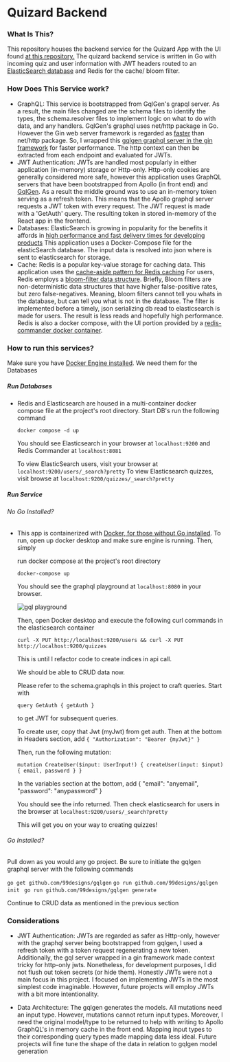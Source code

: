 # Quizard Backend

### What Is This?

This repository houses the backend service for the Quizard App with the UI found [at this repository.](https://github.com/Step-henC/quizard_ui)
The quizard backend service is written in Go with incoming quiz and user information with JWT headers routed to an [ElasticSearch database](https://pkg.go.dev/github.com/elastic/go-elasticsearch/v7) 
and Redis for the cache/ bloom filter.

### How Does This Service work?
- GraphQL: This service is bootstrapped from GqlGen's grapql server. As a result, the main files changed are the schema files to identify the types, the schema.resolver files
  to implement logic on what to do with data, and any handlers. GqlGen's graphql uses net/http package in Go. However the Gin web server framework is regarded as [faster](https://veryfirstfact.com/comparing-gorilla-mux-gin-net-http-for-http-web-framework/#:~:text=Gin%20makes%20use%20of%20httprouter%2C%20which%20performs%20operations%20more%20quickly)
  than net/http package. So, I wrapped this [gqlgen graphql server in the gin framework](https://gqlgen.com/recipes/gin/) for faster performance. The http context can then be extracted from each endpoint and
  evaluated for JWTs.
- JWT Authentication: JWTs are handled most popularly in either application (in-memory) storage or Http-only. Http-only cookies are generally considered more safe, however
  this application uses GraphQL servers that have been bootstrapped from Apollo (in front end) and [GqlGen](https://gqlgen.com/). As a result the middle ground was to use an in-memory token serving
  as a refresh token. This means that the Apollo graphql server requests a JWT token with every request. The JWT request is made with a 'GetAuth' query. The resulting token in stored in-memory of the React
  app in the frontend.
- Databases: ElasticSearch is growing in popularity for the benefits it affords in [high performance and fast delivery times for developing products](https://aws.amazon.com/what-is/elasticsearch/#:~:text=Elasticsearch%20benefits,-Fast%20time%2Dto&text=Elasticsearch%20offers%20simple%20REST%2Dbased,applications%20for%20various%20use%20cases.)
  This application uses a Docker-Compose file for the elasticSearch database. The input data is resolved into json where is sent to elasticsearch for storage.
- Cache: Redis is a popular key-value storage for caching data. This application uses the [cache-aside pattern for Redis caching](https://codedamn.com/news/backend/advanced-redis-caching-techniques#:~:text=use%20in%20Redis.-,Cache%2DAside%20Pattern,-The%20cache%2Daside)
  For users, Redis employs a [bloom-filter data structure](https://redis.io/docs/data-types/probabilistic/bloom-filter/). Briefly, Bloom filters are non-deterministic data structures that have higher false-positive rates,
  but zero false-negatives. Meaning, bloom filters cannot tell you whats in the database, but can tell you what is not in the database. The filter
  is implemented before a timely, json serializing db read to elasticsearch is made for users. The result is less reads and hopefully high performance.
  Redis is also a docker compose, with the UI portion provided by a [redis-commander docker container](https://migueldoctor.medium.com/run-redis-redis-commander-in-3-steps-using-docker-195fc6fa7076).

### How to run this services? 

Make sure you have [Docker Engine installed](https://docs.docker.com/engine/install/). We need them for the Databases

##### Run Databases
 - Redis and Elasticsearch are housed in a multi-container docker compose file at the project's root directory. Start DB's run the following command

   `docker compose -d up`

    You should see Elasticsearch in your browser at `localhost:9200` and Redis Commander at `localhost:8081`

   To view ElasticSearch users, visit your browser at `localhost:9200/users/_search?pretty`
   To view Elasticsearch quizzes, visit browse at `localhost:9200/quizzes/_search?pretty`

##### Run Service
   
###### No Go Installed?
  - This app is containerized with [Docker, for those without Go installed](https://docs.docker.com/language/golang/build-images/). To run, open up 
    docker desktop and make sure engine is running. Then, simply 

    run docker compose at the project's root directory

    `docker-compose up`

    You should see the graphql playground at `localhost:8080` in your browser.

    ![gql playground](https://blog.logrocket.com/wp-content/uploads/2020/06/graphql-playground-send-http-headers-1.png)

    Then, open Docker desktop and execute the following curl commands in the elasticsearch container 

    `curl -X PUT http://localhost:9200/users && curl -X PUT http://localhost:9200/quizzes`

    This is until I refactor code to create indices in api call.

    We should be able to CRUD data now.

    Please refer to the schema.graphqls in this project to craft queries. Start with

    `query GetAuth {
        getAuth
    }`

    to get JWT for subsequent queries.

    To create user, copy that Jwt (myJwt) from get auth. Then at the bottom in Headers section, add
    `{
        "Authorization": "Bearer {myJwt}"
    }`
    

    Then, run the following mutation:
    
    `mutation CreateUser($input: UserInput!) {
      createUser(input: $input) {
        email,
        password
      }
    }`

    In the variables section at the bottom, add
    {
      "email": "anyemail",
      "password": "anypassword"
    }

    You should see the info returned. Then check elasticsearch for users in the browser at `localhost:9200/users/_search?pretty`

    This will get you on your way to creating quizzes!

###### Go Installed?

Pull down as you would any go project. Be sure to initiate the gqlgen graphql server with the following commands

`go get github.com/99designs/gqlgen` 
`go run github.com/99designs/gqlgen init ` 
`go run github.com/99designs/gqlgen generate`

Continue to CRUD data as mentioned in the previous section


### Considerations
  - JWT Authentication: JWTs are regarded as safer as Http-only, however with the graphql server being bootstrapped from gqlgen, I used a refresh token 
    with a token request regenerating a new token. Additionally, the gql server wrapped in a gin framework made context tricky for http-only jwts. 
    Nonetheless, for development purposes, I did not flush out token secrets (or hide them). Honestly JWTs were not a 
    main focus in this project. I focused on implementing JWTs in the most simplest code imaginable. However, future projects will employ JWTs with a bit 
    more intentionality.

 - Data Architecture: The gqlgen generates the models. All mutations need an input type. However, mutations cannot return input types. Moreover, I need 
   the original model/type to be returned to help with writing to Apollo GraphQL's in memory cache in the front end. Mapping input types to their 
   corresponding query types made mapping data less ideal. Future projects will fine tune the shape of the data in relation to gqlgen model generation

